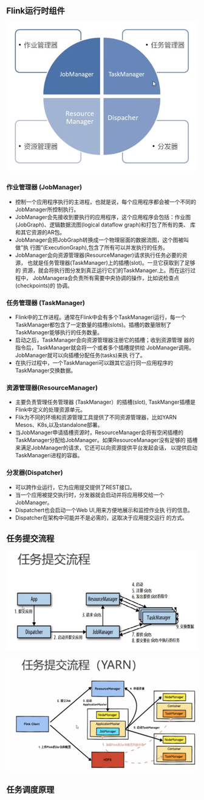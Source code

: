## Flink运行时组件
![](../img/flink1.png)

### 作业管理器 (JobManager)
- 控制一个应用程序执行的主进程，也就是说，每个应用程序都会被一个不同的
JobManager所控制执行。
- JobManager会先接收到要执行的应用程序，这个应用程序会包括：作业图 (JobGraph)、逻辑数据流图(logical dataflow graph)和打包了所有的类、
库和其它资源的AR包。
- JobManager会把JobGraph转换成一个物理层面的数据流图，这个图被叫做"执 行图”(ExecutionGraph),包含了所有可以并发执行的任务。
- JobManager会向资源管理器(ResourceManager)请求执行任务必要的资源， 也就是任务管理器(TaskManager)上的插槽(slot)。一旦它获取到了足够的 资源，就会将执行图分发到真正运行它们的TaskManager.上。而在运行过程中，
JobManagera会负责所有需要中央协调的操作，比如说检查点(checkpoints)的 协调。

### 任务管理器 (TaskManager)

- Flink中的工作进程。通常在Flink中会有多个TaskManageri运行，每一个
TaskManager都包含了一定数量的插槽(slots)。插槽的数量限制了
TaskManager能够执行的任务数量。
- 启动之后，TaskManager会向资源管理器注册它的插槽；收到资源管理
器的指令后，TaskManager就会将一个或者多个插槽提供给
JobManager调用。JobManager就可以向插槽分配任务(tasks)来执
行了。
- 在执行过程中，一个TaskManageri可以跟其它运行同一应用程序的
TaskManager交换数据。

### 资源管理器(ResourceManager)

- 主要负责管理任务管理器 (TaskManager）的插槽(slot),
TaskManger插槽是Flink中定义的处理资源单元。
- FIik为不同的环境和资源管理工具提供了不同资源管理器，比如YARN
Mesos、K8s,以及standalone部署。
- 当JobManager申请插槽资源时，ResourceManager会将有空闲插槽的
TaskManager分配给JobManager。如果ResourceManager没有足够的
插槽来满足JobManager的请求，它还可以向资源提供平台发起会话，
以提供启动TaskManageri进程的容器。

### 分发器(Dispatcher)

- 可以跨作业运行，它为应用提交提供了REST接口。
- 当一个应用被提交执行时，分发器就会启动并将应用移交给一个
JobManager。
- Dispatchert也会启动一个Web Ul,用来方便地展示和监控作业执
行的信息。
- Dispatcher在架构中可能并不是必需的，这取决于应用提交运行
的方式。

## 任务提交流程
![](../img/flink2.png)

![](../img/flink3.png)

## 任务调度原理